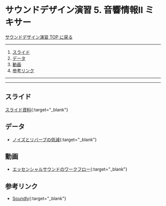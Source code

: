 # サウンドデザイン演習 5. 音響情報II ミキサー<!-- omit in toc -->

[サウンドデザイン演習 TOP に戻る](./index.md)

---

1. [スライド](#スライド)
2. [データ](#データ)
3. [動画](#動画)
4. [参考リンク](#参考リンク)

---

---

## スライド

[スライド資料](./sd_05slide.pdf){:target="_blank"}

## データ
- [ノイズとリバーブの低減](https://helpx.adobe.com/jp/premiere-pro/how-to/reduce-noise-and-reverberation.html){:target="_blank"}

## 動画
- [エッセンシャルサウンドのワークフロー](https://www.youtube.com/watch?v=Jkq0BD0w0xc){:target="_blank"}

## 参考リンク
- [Soundly](https://getsoundly.com/){:target="_blank"}


